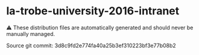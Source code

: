 # la-trobe-university-2016-intranet

:warning: These distribution files are automatically generated and should never be manually managed.

Source git commit: 3d8c9fd2e774fa40a25b3ef310223bf3e77b08b2
